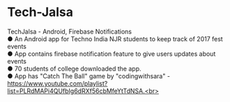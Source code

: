 # Tech-Jalsa
TechJalsa - Android, Firebase Notifications<br>
● An Android app for Techno India NJR students to keep track of 2017 fest events<br>
● App contains firebase notification feature to give users updates about events<br>
● 70 students of college downloaded the app.<br>
● App has "Catch The Ball" game by "codingwithsara" - https://www.youtube.com/playlist?list=PLRdMAPi4QUfbIg6dRXf56cbMfeYtTdNSA.<br>
